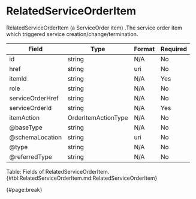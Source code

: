 <!--
    ATTENTION: This file was generated via gradle!
               Do NOT manually edit this file! Any such changes will be overwritten!
-->

# RelatedServiceOrderItem

RelatedServiceOrderItem (a ServiceOrder item) .The service order item which triggered service creation/change/termination.

| Field | Type | Format | Required |
| ------- | ------- | ------- | --- |
| id | string | N/A | No |
| href | string | uri | No |
| itemId | string | N/A | Yes |
| role | string | N/A | No |
| serviceOrderHref | string | N/A | No |
| serviceOrderId | string | N/A | Yes |
| itemAction | OrderItemActionType | N/A | No |
| @baseType | string | N/A | No |
| @schemaLocation | string | uri | No |
| @type | string | N/A | No |
| @referredType | string | N/A | No |

Table: Fields of RelatedServiceOrderItem. {#tbl:RelatedServiceOrderItem.md:RelatedServiceOrderItem}

{#page:break}
